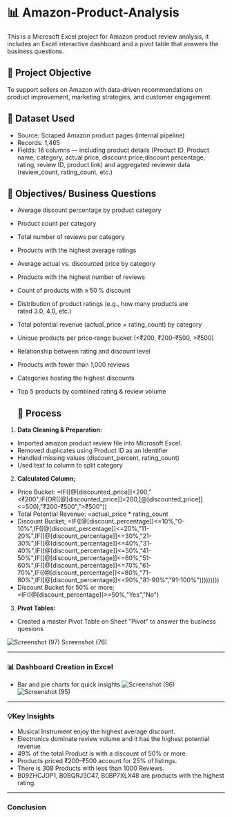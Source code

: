 # 📊 Amazon-Product-Analysis
This is a Microsoft Excel project for Amazon product review analysis, it includes an Excel interactive dashboard and a pivot table that  answers the business questions.

## 📌 Project Objective
To support sellers on Amazon with data‑driven recommendations on product improvement, marketing strategies, and customer engagement.

## 📂 Dataset Used
- Source: Scraped Amazon product pages (internal pipeline)
- Records: 1,465
- Fields: 16 columns — including product details (Product ID, Product name, category, actual price, discount price,discount percentage, rating, review ID, product link) and aggregated reviewer data (review_count, rating_count, etc.)

## 🎯 Objectives/ Business Questions
- Average discount percentage by product category
- Product count per category
- Total number of reviews per category
- Products with the highest average ratings
- Average actual vs. discounted price by category
- Products with the highest number of reviews
- Count of products with ≥ 50 % discount
- Distribution of product ratings (e.g., how many products are rated 3.0, 4.0, etc.)
- Total potential revenue (actual_price × rating_count) by category
- Unique products per price‑range bucket (<₹200, ₹200–₹500, >₹500)
- Relationship between rating and discount level
- Products with fewer than 1,000 reviews
- Categories hosting the highest discounts
- Top 5 products by combined rating & review volume

  ## 🔄 Process
1. **Data Cleaning & Preparation:**
- Imported amazon product review file into Microsoft Excel.
- Removed duplicates using Product ID as an Identifier 
- Handled missing values (discount_percent, rating_count)
- Used text to column to split category
2. **Calculated Column;**
- Price Bucket: =IF([@[discounted_price]]<200,"<₹200",IF(OR([@[discounted_price]]=200,[@[discounted_price]]<=500),"₹200-₹500",">₹500"))
- Total Potential Revenue: =actual_price * rating_count
- Discount Bucket; =IF([@[discount_percentage]]<=10%,"0-10%",IF([@[discount_percentage]]<=20%,"11-20%",IF([@[discount_percentage]]<=30%,"21-30%",IF([@[discount_percentage]]<=40%,"31-40%",IF([@[discount_percentage]]<=50%,"41-50%",IF([@[discount_percentage]]<=60%,"51-60%",IF([@[discount_percentage]]<=70%,"61-70%",IF([@[discount_percentage]]<=80%,"71-80%",IF([@[discount_percentage]]<=90%,"81-90%","91-100%")))))))))
- Discount Bucket for 50% or more; =IF([@[discount_percentage]]>=50%,"Yes","No")

3. **Pivot Tables:**
- Created a master Pivot Table on Sheet "Pivot" to answer the business quesions

![![Screenshot (97)](https://github.com/user-attachments/assets/291a22f4-3b10-41bc-a253-361f40f6802e)
Screenshot (76)](https://github.com/user-attachments/assets/356cc85e-cd28-4e16-a3f2-cf3e10082226)

---

### 📊 Dashboard Creation in Excel
 - Bar and pie charts for quick insights
![Screenshot (96)](https://github.com/user-attachments/assets/2b4818c9-43d9-4aa1-bff2-a1b96fde2cfd)
![Screenshot (95)](https://github.com/user-attachments/assets/4992003e-37e1-44a1-bcc8-b6b952597693)

---
### 💡Key Insights
- Musical Instrument enjoy the highest average discount.
-  Electronics dominate review volume and it has the highest potential revenue
-  49% of the total Product is with a discount of 50% or more.
-  Products priced ₹200–₹500 account for 25% of listings.
- There is 308 Products with less than 1000 Reviews.
- B09ZHCJDP1, B0BQRJ3C47, B0BP7XLX48 are products with the highest rating.
---
### Conclusion



 

  
